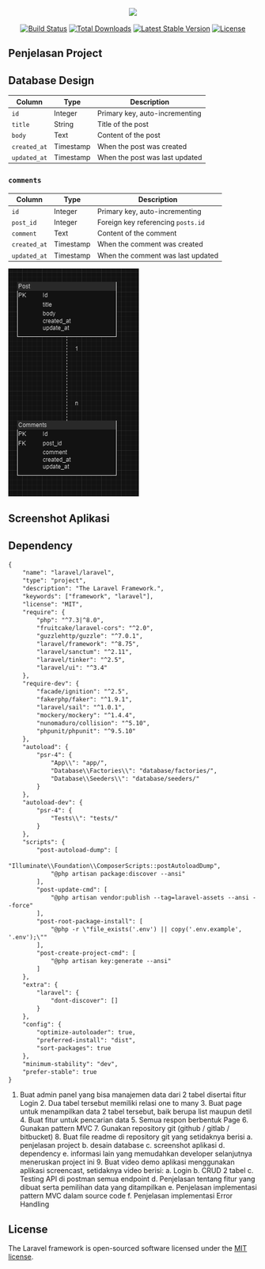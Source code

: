 <p align="center"><a href="https://laravel.com" target="_blank"><img src="https://raw.githubusercontent.com/laravel/art/master/logo-lockup/5%20SVG/2%20CMYK/1%20Full%20Color/laravel-logolockup-cmyk-red.svg" width="400"></a></p>

<p align="center">
<a href="https://travis-ci.org/laravel/framework"><img src="https://travis-ci.org/laravel/framework.svg" alt="Build Status"></a>
<a href="https://packagist.org/packages/laravel/framework"><img src="https://img.shields.io/packagist/dt/laravel/framework" alt="Total Downloads"></a>
<a href="https://packagist.org/packages/laravel/framework"><img src="https://img.shields.io/packagist/v/laravel/framework" alt="Latest Stable Version"></a>
<a href="https://packagist.org/packages/laravel/framework"><img src="https://img.shields.io/packagist/l/laravel/framework" alt="License"></a>
</p>

## Penjelasan Project

## Database Design

| Column       | Type      | Description                    |
| ------------ | --------- | ------------------------------ |
| `id`         | Integer   | Primary key, auto-incrementing |
| `title`      | String    | Title of the post              |
| `body`       | Text      | Content of the post            |
| `created_at` | Timestamp | When the post was created      |
| `updated_at` | Timestamp | When the post was last updated |

### `comments`

| Column       | Type      | Description                        |
| ------------ | --------- | ---------------------------------- |
| `id`         | Integer   | Primary key, auto-incrementing     |
| `post_id`    | Integer   | Foreign key referencing `posts.id` |
| `comment`    | Text      | Content of the comment             |
| `created_at` | Timestamp | When the comment was created       |
| `updated_at` | Timestamp | When the comment was last updated  |

![alt text](https://raw.githubusercontent.com/imamNurC/Interview/main/ss/db_design.png)

## Screenshot Aplikasi

## Dependency

```
{
    "name": "laravel/laravel",
    "type": "project",
    "description": "The Laravel Framework.",
    "keywords": ["framework", "laravel"],
    "license": "MIT",
    "require": {
        "php": "^7.3|^8.0",
        "fruitcake/laravel-cors": "^2.0",
        "guzzlehttp/guzzle": "^7.0.1",
        "laravel/framework": "^8.75",
        "laravel/sanctum": "^2.11",
        "laravel/tinker": "^2.5",
        "laravel/ui": "^3.4"
    },
    "require-dev": {
        "facade/ignition": "^2.5",
        "fakerphp/faker": "^1.9.1",
        "laravel/sail": "^1.0.1",
        "mockery/mockery": "^1.4.4",
        "nunomaduro/collision": "^5.10",
        "phpunit/phpunit": "^9.5.10"
    },
    "autoload": {
        "psr-4": {
            "App\\": "app/",
            "Database\\Factories\\": "database/factories/",
            "Database\\Seeders\\": "database/seeders/"
        }
    },
    "autoload-dev": {
        "psr-4": {
            "Tests\\": "tests/"
        }
    },
    "scripts": {
        "post-autoload-dump": [
            "Illuminate\\Foundation\\ComposerScripts::postAutoloadDump",
            "@php artisan package:discover --ansi"
        ],
        "post-update-cmd": [
            "@php artisan vendor:publish --tag=laravel-assets --ansi --force"
        ],
        "post-root-package-install": [
            "@php -r \"file_exists('.env') || copy('.env.example', '.env');\""
        ],
        "post-create-project-cmd": [
            "@php artisan key:generate --ansi"
        ]
    },
    "extra": {
        "laravel": {
            "dont-discover": []
        }
    },
    "config": {
        "optimize-autoloader": true,
        "preferred-install": "dist",
        "sort-packages": true
    },
    "minimum-stability": "dev",
    "prefer-stable": true
}

```

1. Buat admin panel yang bisa manajemen data dari 2 tabel disertai fitur Login 2. Dua tabel tersebut memiliki relasi one to many 3. Buat page untuk menampilkan data 2 tabel tersebut, baik berupa list maupun detil 4. Buat fitur untuk pencarian data 5. Semua respon berbentuk Page 6. Gunakan pattern MVC 7. Gunakan repository git (github / gitlab / bitbucket) 8. Buat file readme di repository git yang setidaknya berisi
   a. penjelasan project
   b. desain database
   c. screenshot aplikasi
   d. dependency
   e. informasi lain yang memudahkan developer selanjutnya meneruskan project ini 9. Buat video demo aplikasi menggunakan aplikasi screencast, setidaknya video berisi:
   a. Login
   b. CRUD 2 tabel
   c. Testing API di postman semua endpoint
   d. Penjelasan tentang fitur yang dibuat serta pemilihan data yang ditampilkan
   e. Penjelasan implementasi pattern MVC dalam source code
   f. Penjelasan implementasi Error Handling

## License

The Laravel framework is open-sourced software licensed under the [MIT license](https://opensource.org/licenses/MIT).

